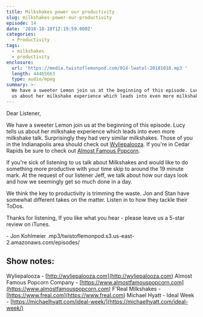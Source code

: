 ```yaml
---
title: Milkshakes power our productivity
slug: milkshakes-power-our-productivity
episode: 14
date: '2018-10-18T12:19:59.000Z'
categories:
  - Productivity
tags:
  - milkshakes
  - productivity
enclosure:
  url: 'https://media.twistoflemonpod.com/014-lwatol-20181018.mp3 '
  length: 44465663
  type: audio/mpeg
summary: >-
  We have a sweeter Lemon join us at the beginning of this episode. Lucy tells
  us about her milkshake experience which leads into even more milkshake talk.
---
```


Dear Listener,

We have a sweeter Lemon join us at the beginning of this episode. Lucy tells us about her milkshake experience which leads into even more milkshake talk. Surprisingly they had very similar milkshakes. Those of you in the Indianapolis area should check out [Wyliepalooza](http://wyliepalooza.com). If you're in Cedar Rapids be sure to check out [Almost Famous Popcorn](https://www.almostfamouspopcorn.com).

If you're sick of listening to us talk about Milkshakes and would like to do something more productive with your time skip to around the 19 minute mark. At the request of our listener Jeff, we talk about how our days look and how we seemingly get so much done in a day.

We think the key to productivity is trimming the waste. Jon and Stan have somewhat different takes on the matter. Listen in to how they tackle their ToDos.

Thanks for listening, If you like what you hear - please leave us a 5-star review on iTunes.

\- Jon Kohlmeier
.mp3/twistoflemonpod.s3.us-east-2.amazonaws.com/episodes/
## Show notes:

Wyliepalooza - [http://wyliepalooza.com](http://wyliepalooza.com) Almost Famous Popcorn Company - [https://www.almostfamouspopcorn.com](https://www.almostfamouspopcorn.com) F'Real Milkshakes - [https://www.freal.com](https://www.freal.com) Michael Hyatt - Ideal Week - [https://michaelhyatt.com/ideal-week/](https://michaelhyatt.com/ideal-week/)
